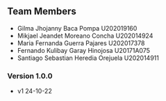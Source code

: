 ## Team Members
* Gilma Jhojanny Baca Pompa U202019160
* Mikjael Jeandet Moreano Concha U202014924
* Maria Fernanda Guerra Pajares U202017378
* Fernando Kulibay Garay Hinojosa U20171A075
* Santiago Sebastian Heredia Orejuela U202014911

### Version 1.0.0 
* v1 24-10-22
